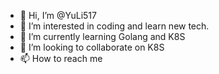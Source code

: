- 👋 Hi, I’m @YuLi517
- 👀 I’m interested in coding and learn new tech.
- 🌱 I’m currently learning Golang and K8S
- 💞️ I’m looking to collaborate on K8S
- 📫 How to reach me 

<!---
YuLi517/YuLi517 is a ✨ special ✨ repository because its `README.md` (this file) appears on your GitHub profile.
You can click the Preview link to take a look at your changes.
--->
